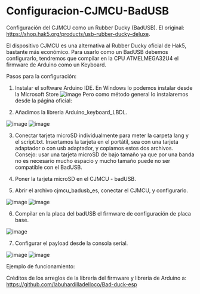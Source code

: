 # Configuracion-CJMCU-BadUSB
Configuración del CJMCU como un Rubber Ducky (BadUSB).
El original: https://shop.hak5.org/products/usb-rubber-ducky-deluxe.

El dispositivo CJMCU es una alternativa al Rubber Ducky oficial de Hak5, bastante más económico.
Para usarlo como un BadUSB debemos configurarlo, tendremos que compilar en la CPU ATMELMEGA32U4 el firmware de Arduino como un Keyboard.

Pasos para la configuración:

1. Instalar el software Arduino IDE.
  En Windows lo podemos instalar desde la Microsoft Store
  ![image](https://user-images.githubusercontent.com/101529212/175328917-07a21dac-8861-4054-b542-848f78368ace.png)
  Pero como método general lo instalaremos desde la página oficial:

2. Añadimos la libreria Arduino_keyboard_LBDL.

![image](https://user-images.githubusercontent.com/101529212/175327190-2652fbb7-8f12-4f89-b0e6-7b94a47b2096.png)
![image](https://user-images.githubusercontent.com/101529212/175327293-6487e54a-da16-4a99-a813-f5f1eb67766b.png)

3. Conectar tarjeta microSD individualmente para meter la carpeta lang y el script.txt.
  Insertamos la tarjeta en el portátil, sea con una tarjeta adaptador o con usb adaptador, y copiamos estos dos archivos.
  Consejo: usar una tarjeta microSD de bajo tamaño ya que por una banda no es necesario mucho espacio y mucho tamaño puede no ser compatible con el BadUSB.

4. Poner la tarjeta microSD en el CJMCU - badUSB.

5. Abrir el archivo cjmcu_badusb_es, conectar el CJMCU, y configurarlo.

![image](https://user-images.githubusercontent.com/101529212/175327727-9d00b22f-e8b0-465f-a869-ed8e51dddc1e.png)
![image](https://user-images.githubusercontent.com/101529212/175327837-f990dafe-693b-445b-83f9-d6ff117d37c2.png)

6. Compilar en la placa del badUSB el firmware de configuración de placa base.

![image](https://user-images.githubusercontent.com/101529212/175327960-64f3bf8e-64f1-4392-9ad3-b194096cb903.png)

7. Configurar el payload desde la consola serial.

![image](https://user-images.githubusercontent.com/101529212/175328317-0c129ebc-1577-4bef-95b8-5dd4569893de.png)
![image](https://user-images.githubusercontent.com/101529212/175328343-aa966e8d-ed88-4b88-89c0-0c0beb450940.png)

Ejemplo de funcionamiento:



Créditos de los arreglos de la librería del firmware y librería de Arduino a: https://github.com/labuhardilladelloco/Bad-duck-esp
